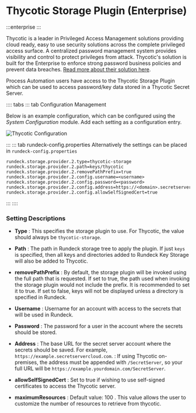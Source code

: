 # Thycotic Storage Plugin (Enterprise)

:::enterprise
:::

Thycotic is a leader in Privileged Access Management solutions providing cloud ready, easy to use security solutions across the complete privileged access surface.  A centralized password management system provides visibility and control to protect privileges from attack.  Thycotic's solution is built for the Enterprise to enforce strong password business policies and prevent data breaches.  [Read more about their solution here](https://thycotic.com/solutions/enterprise-password-management/).

Process Automation users have access to the Thycotic Storage Plugin which can be used to access password/key data stored in a Thycotic Secret Server.

:::: tabs
::: tab Configuration Management

Below is an example configuration, which can be configured using the *System Configuration* module. Add each setting as a configuration entry.

![Thycotic Configuration](@assets/img/thycoticConfiguration.png)

:::
::: tab rundeck-config.properties
Alternatively the settings can be placed in `rundeck-config.properties`

```
rundeck.storage.provider.2.type=thycotic-storage
rundeck.storage.provider.2.path=keys/thycotic
rundeck.storage.provider.2.removePathPrefix=true
rundeck.storage.provider.2.config.username=<username>
rundeck.storage.provider.2.config.password=<password>
rundeck.storage.provider.2.config.address=https://<domain>.secretservercloud.com
rundeck.storage.provider.2.config.allowSelfSignedCert=true
```
:::
::::

### Setting Descriptions

- **Type**
: This specifies the storage plugin to use. For Thycotic, the value should always be `thycotic-storage`.

- **Path**
: The path in Rundeck storage tree to apply the plugin. If just `keys` is specified, then all keys and directories added to Rundeck Key Storage will also be added to Thycotic.

- **removePathPrefix**
: By default, the storage plugin will be invoked using the full path that is requested. If set to true, the path used when invoking the storage plugin would not include the prefix. It is recommended to set it to true. If set to false, keys will not be displayed unless a directory is specified in Rundeck.

- **Username**
: Username for an account with access to the secrets that will be used in Rundeck.

- **Password**
: The password for a user in the account where the secrets should be stored.

- **Address**
: The base URL for the secret server account where the secrets should be saved. For example, `https://example.secretservercloud.com`.
: If using Thycotic on-premises, the address must be appended with `/SecretServer`, so your full URL will be `https://example.yourdomain.com/SecretServer`.

- **allowSelfSignedCert**
: Set to true if wishing to use self-signed certificates to access the Thycotic server.

- **maximumResources**
: Default value: 100 . This value allows the user to customize the number of resources to retrieve from thycotic.
